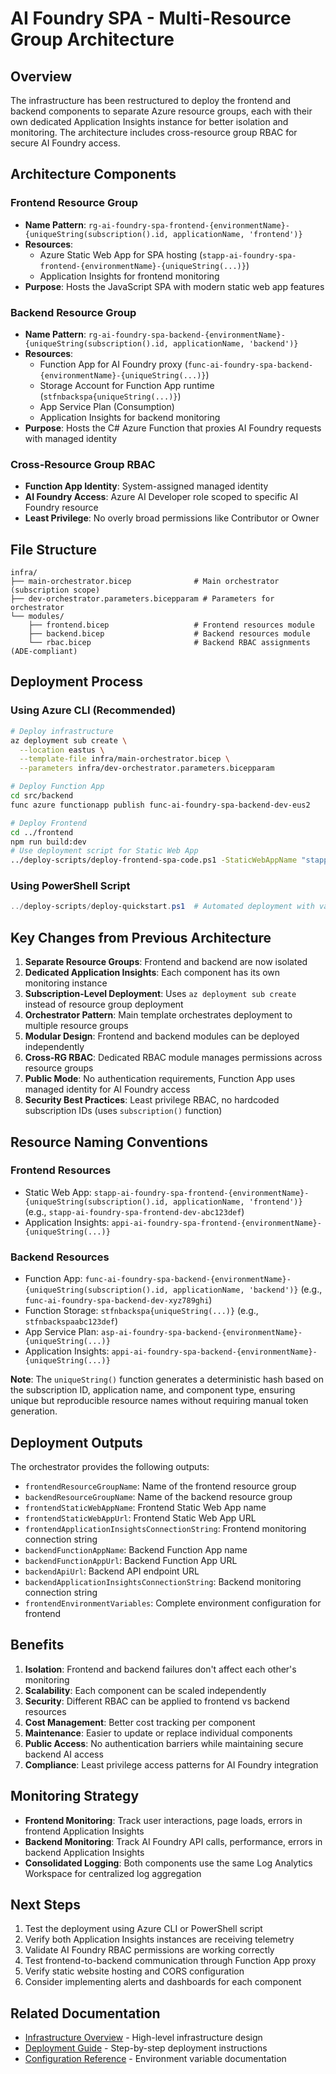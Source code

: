 # AI Foundry SPA - Multi-Resource Group Architecture

## Overview

The infrastructure has been restructured to deploy the frontend and backend components to separate Azure resource groups, each with their own dedicated Application Insights instance for better isolation and monitoring. The architecture includes cross-resource group RBAC for secure AI Foundry access.

## Architecture Components

### Frontend Resource Group
- **Name Pattern**: `rg-ai-foundry-spa-frontend-{environmentName}-{uniqueString(subscription().id, applicationName, 'frontend')}`
- **Resources**:
  - Azure Static Web App for SPA hosting (`stapp-ai-foundry-spa-frontend-{environmentName}-{uniqueString(...)}`)
  - Application Insights for frontend monitoring
- **Purpose**: Hosts the JavaScript SPA with modern static web app features

### Backend Resource Group  
- **Name Pattern**: `rg-ai-foundry-spa-backend-{environmentName}-{uniqueString(subscription().id, applicationName, 'backend')}`
- **Resources**:
  - Function App for AI Foundry proxy (`func-ai-foundry-spa-backend-{environmentName}-{uniqueString(...)}`)
  - Storage Account for Function App runtime (`stfnbackspa{uniqueString(...)}`)
  - App Service Plan (Consumption)
  - Application Insights for backend monitoring
- **Purpose**: Hosts the C# Azure Function that proxies AI Foundry requests with managed identity

### Cross-Resource Group RBAC
- **Function App Identity**: System-assigned managed identity
- **AI Foundry Access**: Azure AI Developer role scoped to specific AI Foundry resource
- **Least Privilege**: No overly broad permissions like Contributor or Owner

## File Structure

```
infra/
├── main-orchestrator.bicep              # Main orchestrator (subscription scope)
├── dev-orchestrator.parameters.bicepparam # Parameters for orchestrator
└── modules/
    ├── frontend.bicep                   # Frontend resources module
    ├── backend.bicep                    # Backend resources module
    └── rbac.bicep                       # Backend RBAC assignments (ADE-compliant)
```

## Deployment Process

### Using Azure CLI (Recommended)
```bash
# Deploy infrastructure
az deployment sub create \
  --location eastus \
  --template-file infra/main-orchestrator.bicep \
  --parameters infra/dev-orchestrator.parameters.bicepparam

# Deploy Function App
cd src/backend
func azure functionapp publish func-ai-foundry-spa-backend-dev-eus2

# Deploy Frontend
cd ../frontend
npm run build:dev
# Use deployment script for Static Web App
../deploy-scripts/deploy-frontend-spa-code.ps1 -StaticWebAppName "stapp-ai-foundry-spa-frontend-dev-eus2"
```

### Using PowerShell Script
```powershell
../deploy-scripts/deploy-quickstart.ps1  # Automated deployment with validation and configuration options
```

## Key Changes from Previous Architecture

1. **Separate Resource Groups**: Frontend and backend are now isolated
2. **Dedicated Application Insights**: Each component has its own monitoring instance
3. **Subscription-Level Deployment**: Uses `az deployment sub create` instead of resource group deployment
4. **Orchestrator Pattern**: Main template orchestrates deployment to multiple resource groups
5. **Modular Design**: Frontend and backend modules can be deployed independently
6. **Cross-RG RBAC**: Dedicated RBAC module manages permissions across resource groups
7. **Public Mode**: No authentication requirements, Function App uses managed identity for AI Foundry access
8. **Security Best Practices**: Least privilege RBAC, no hardcoded subscription IDs (uses `subscription()` function)

## Resource Naming Conventions

### Frontend Resources
- Static Web App: `stapp-ai-foundry-spa-frontend-{environmentName}-{uniqueString(subscription().id, applicationName, 'frontend')}` (e.g., `stapp-ai-foundry-spa-frontend-dev-abc123def`)
- Application Insights: `appi-ai-foundry-spa-frontend-{environmentName}-{uniqueString(...)}`

### Backend Resources
- Function App: `func-ai-foundry-spa-backend-{environmentName}-{uniqueString(subscription().id, applicationName, 'backend')}` (e.g., `func-ai-foundry-spa-backend-dev-xyz789ghi`)
- Function Storage: `stfnbackspa{uniqueString(...)}` (e.g., `stfnbackspaabc123def`)
- App Service Plan: `asp-ai-foundry-spa-backend-{environmentName}-{uniqueString(...)}`
- Application Insights: `appi-ai-foundry-spa-backend-{environmentName}-{uniqueString(...)}`

**Note**: The `uniqueString()` function generates a deterministic hash based on the subscription ID, application name, and component type, ensuring unique but reproducible resource names without requiring manual token generation.

## Deployment Outputs

The orchestrator provides the following outputs:

- `frontendResourceGroupName`: Name of the frontend resource group
- `backendResourceGroupName`: Name of the backend resource group
- `frontendStaticWebAppName`: Frontend Static Web App name
- `frontendStaticWebAppUrl`: Frontend Static Web App URL
- `frontendApplicationInsightsConnectionString`: Frontend monitoring connection string
- `backendFunctionAppName`: Backend Function App name
- `backendFunctionAppUrl`: Backend Function App URL
- `backendApiUrl`: Backend API endpoint URL
- `backendApplicationInsightsConnectionString`: Backend monitoring connection string
- `frontendEnvironmentVariables`: Complete environment configuration for frontend

## Benefits

1. **Isolation**: Frontend and backend failures don't affect each other's monitoring
2. **Scalability**: Each component can be scaled independently
3. **Security**: Different RBAC can be applied to frontend vs backend resources
4. **Cost Management**: Better cost tracking per component
5. **Maintenance**: Easier to update or replace individual components
6. **Public Access**: No authentication barriers while maintaining secure backend AI access
7. **Compliance**: Least privilege access patterns for AI Foundry integration

## Monitoring Strategy

- **Frontend Monitoring**: Track user interactions, page loads, errors in frontend Application Insights
- **Backend Monitoring**: Track AI Foundry API calls, performance, errors in backend Application Insights
- **Consolidated Logging**: Both components use the same Log Analytics Workspace for centralized log aggregation

## Next Steps

1. Test the deployment using Azure CLI or PowerShell script
2. Verify both Application Insights instances are receiving telemetry
3. Validate AI Foundry RBAC permissions are working correctly
4. Test frontend-to-backend communication through Function App proxy
5. Verify static website hosting and CORS configuration
6. Consider implementing alerts and dashboards for each component

## Related Documentation

- [Infrastructure Overview](../deployment/infrastructure.md) - High-level infrastructure design
- [Deployment Guide](../deployment/deployment-guide.md) - Step-by-step deployment instructions
- [Configuration Reference](../configuration/environment-variables.md) - Environment variable documentation
